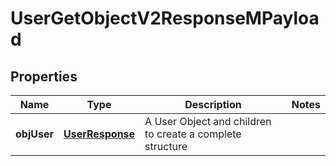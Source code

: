 
# UserGetObjectV2ResponseMPayload

## Properties
| Name | Type | Description | Notes |
| ------------ | ------------- | ------------- | ------------- |
| **objUser** | [**UserResponse**](UserResponse.md) | A User Object and children to create a complete structure |  |



